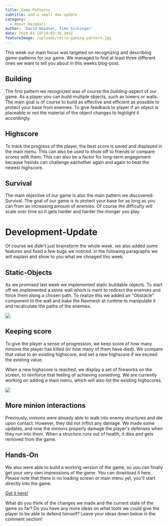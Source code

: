 ```yaml
---
title: Game-Patterns
subtitle: and a small dev-update
category:
  - About Heimdall
author: 'David Waidner, Timo Sickinger'
date: 2020-03-19T19:03:36.345Z
featureImage: /uploads/retro-gaming-pattern.jpg
---
```

This week our main focus was targeted on recognizing and describing game-patterns for our game. We managed to find at least three different ones we want to tell you about in this weeks blog-post.

## Building

The first pattern we recognized was of course the building-aspect of our game. As a player you can build multiple objects, such as towers or walls. The main goal is of course to build as effective and efficient as possible to protect your base from enemies. To give feedback to player if an object is placeable or not the material of the object changes to highlight it accordingly.

## Highscore

To track the progress of the player, the best score is saved and displayed in the main menu. This can also be used to show off to friends or compare scores with them. This can also be a factor for long-term engagement because freinds can challenge eachother again and again to beat the newest highscore.

## Survival

The main objective of our game is also the main pattern we discovered: Survival. The goal of our game is to protect your base for as long as you can from an increasing amount of enemies. Of course the difficulty will scale over time so it gets harder and harder the nlonger you play.

# Development-Update

Of course we didn't just brainstorm the whole week. we also added some features and fixed a few bugs we noticed. in the following paragraphs we will explain and show to you what we chnaged this week.

## Static-Objects

As we promised last week we implemented static buildable objects. To start off we implemented a stone wall which is ment to redirect the enemies and force them along a chosen path. To realize this we added an "Obstacle" component to the wall and bake the Navmesh at runtime to manipulate it and recalculate the paths of the enemies.

![](/uploads/stonewall.jpg)

## Keeping score

To give the player a sense of progression, we keep score of how many minions the player has killed (or how many of them have died). We compare that value to an existing highscore, and set a new highscore if we exceed the existing value.

When a new highscore is reached, we display a set of fireworks on the screen, to reinforce that feeling of achieving something. We are currently working on adding a main menu, which will also list the existing highscores.

![](/uploads/fireworks.jpg)

## More minion interactions

Previously, minions were already able to walk into enemy structures and die upon contact. However, they did not inflict any damage. We made some updates, and now the minions properly damage the player's defenses when they run into them. When a structure runs out of health, it dies and gets removed from the game.

## Hands-On

We also were able to build a working version of the game, so you can finally get your very own impressions of the game. You can download it here. Please note that there is no loading screen or main menu yet, you'll start directly into the game.

[Get it here!](https://drive.google.com/file/d/1ybPJ-EiEHIlFaHC8OKwYAVPqGvy4euJm/view?usp=sharing)

What do you think of the changes we made and the current state of the game so far? Do you have any more ideas on what tools we could give the player to be able to defend himself? Leave your ideas down below in the comment section!